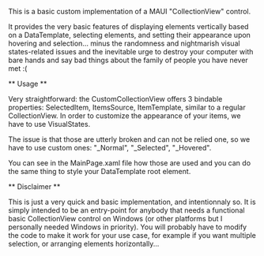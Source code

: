 This is a basic custom implementation of a MAUI "CollectionView" control. 

It provides the very basic features of displaying elements vertically based on a DataTemplate, selecting elements, and setting their appearance upon hovering and selection... minus the randomness and nightmarish visual states-related issues and the inevitable urge to destroy your computer with bare hands and say bad things about the family of people you have never met :(

** Usage **

Very straightforward: the CustomCollectionView offers 3 bindable properties: SelectedItem, ItemsSource, ItemTemplate, similar to a regular CollectionView.
In order to customize the appearance of your items, we have to use VisualStates. 

The issue is that those are utterly broken and can not be relied one, so we have to use custom ones: "_Normal", "_Selected", "_Hovered".

You can see in the MainPage.xaml file how those are used and you can do the same thing to style your DataTemplate root element. 

** Disclaimer **

This is just a very quick and basic implementation, and intentionnaly so. It is simply intended to be an entry-point for anybody that needs a functional basic CollectionView control on Windows (or other platforms but I personally needed Windows in priority). You will probably have to modify the code to make it work for your use case, for example if you want multiple selection, or arranging elements horizontally...
